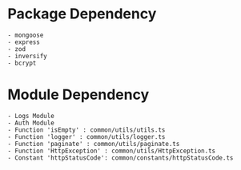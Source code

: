 # Package Dependency

```
- mongoose
- express
- zod
- inversify
- bcrypt
```

# Module Dependency

```
- Logs Module
- Auth Module
- Function 'isEmpty' : common/utils/utils.ts
- Function 'logger' : common/utils/logger.ts
- Function 'paginate' : common/utils/paginate.ts
- Function 'HttpException' : common/utils/HttpException.ts
- Constant 'httpStatusCode': common/constants/httpStatusCode.ts
```
